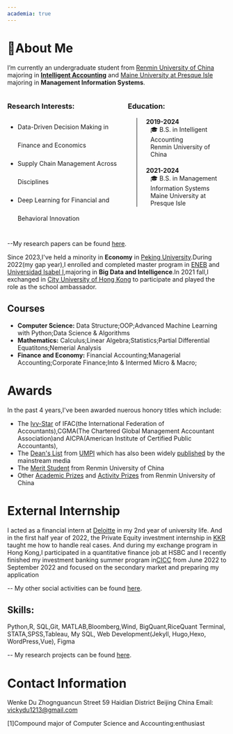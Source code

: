 ```yaml
---
academia: true
---
```


# 👋About Me 

I’m currently an undergraduate student from [Renmin University of China](https://www.ruc.edu.cn/) majoring in **[Intelligent Accounting](#note)** 
and [Maine University at Presque Isle](https://umaine.edu/) majoring in **Management Information Systems**.

  
<style>
  .timeline {
    border-left: 2px solid gray; /* 修改这里的颜色 */
    padding-left: 20px;
    margin-left: 20px;
  }

  .event {
    position: relative;
    margin-bottom: 20px;
  }

  .event .date {
    font-weight: bold;
  }

  .event .description {
    margin-left: 10px;
  }
</style>


<div style="display: flex; justify-content: space-between;">
  <div style="width: 55%;"> <!-- 调整Interests部分的宽度 -->
    <h3>Research Interests:</h3>
    <ul style="line-height: 3;"> <!-- 调整行间距 -->
      <li>Data-Driven Decision Making in Finance and Economics</li>
      <li>Supply Chain Management Across Disciplines</li>
      <li>Deep Learning for Financial and Behavioral Innovation</li>
    </ul>
  </div>
  <div style="width: 45%;"> <!-- 调整Education部分的宽度 -->
    <h3>Education:</h3>
    <div class="timeline">
      <div class="event">
        <div class="date">2019-2024</div>
        <div class="description">
          🎓 B.S. in Intelligent Accounting<br>Renmin University of China
        </div>
      </div>
      <div class="event">
        <div class="date">2021-2024</div>
        <div class="description">
          🎓 B.S. in Management Information Systems<br>Maine University at Presque Isle
        </div>
      </div>
    </div>
  </div>
</div>

--My research papers can be found [here](/Publications/index.html).

Since 2023,I've held a minority in **Economy** in [Peking University](https://english.pku.edu.cn/).During 2022(my gap year),I enrolled and completed master program in [ENEB](https://eneb.com/) and [Universidad Isabel I](https://www.ui1.es/),majoring in **Big Data and Intelligence**.In 2021 fall,I exchanged in [City University of Hong Kong](https://www.cb.cityu.edu.hk/exchange/international_student/testimonial?student=Inbound) to participate and played the role as the school ambassador.

## Courses
- **Computer Science:**
  Data Structure;OOP;Advanced Machine Learning with Python;Data Science & Algorithms
- **Mathematics:**
  Calculus;Linear Algebra;Statistics;Partial Differential Equatitons;Nemerial Analysis
- **Finance and Economy:**
  Financial Accounting;Managerial Accounting;Corporate Finance;Into & Intermed Micro & Macro;

# Awards 
In the past 4 years,I've been awarded nuerous honory titles which include: 
- The [Ivy-Star](http://www.gdcenn.cn/a/202207/557686.html) of IFAC(the International Federation of Accountants),CGMA(The Chartered Global Management Accountant Association)and AICPA(American Institute of Certified Public Accountants),
- The [Dean's List](https://www.umpi.edu/articles/umpi-releases-deans-list-for-fall-2022/) from [UMPI](https://thecounty.me/2023/03/14/education/umpi-releases-deans-list-for-fall-2022/) which has also been widely [published](https://fiddleheadfocus.com/2023/03/14/news/community/umpi-releases-deans-list-for-fall-2022/) by the mainstream media
- The [Merit Student](http://student.rmbs.ruc.edu.cn/Website/Show/?id=1009) from Renmin University of China
- Other [Academic Prizes](https://mp.weixin.qq.com/s?__biz=MzA4MjE0OTcyMQ==&mid=2651516245&idx=1&sn=21946c412fb9ee6113cf380f7b64c95a&chksm=84746563b303ec757735b9d3c30d5067f054649b393c2d95132c92cbcc6394ca541ca36bc9e0&scene=27) and [Activity Prizes](https://mp.weixin.qq.com/s/vaXMoxlFKo3Z4L-xw-OjUA) from Renmin University of China

# External Internship
I acted as a financial intern at [Deloitte](https://www2.deloitte.com/cn/en.html) in my 2nd year of university life. And in the first half year of 2022, the  Private Equity investment internship in [KKR](https://www.kkr.com/) taught me how to handle real cases. And during my exchange program in Hong Kong,I participated in a quantitative finance job at HSBC and I recently finished my investment banking summer program in[CICC](https://en.cicc.com/s) from June 2022 to September 2022 and focused on the secondary market and preparing my application

-- My other social activities can be found [here](/Activity/index.html).

## Skills: 

Python,R, SQL,Git, MATLAB,Bloomberg,Wind, BigQuant,RiceQuant Terminal, STATA,SPSS,Tableau, My SQL, Web Development(Jekyll, Hugo,Hexo, WordPress,Vue), Figma

-- My research projects can be found [here](/Projects/index.html).

# Contact Information
Wenke Du
Zhognguancun Street 59
Haidian District
Beijing
China
Email: vickydu1213@gmail.com

<div id="note">[1]Compound major of Computer Science and Accounting:enthusiast</div>

